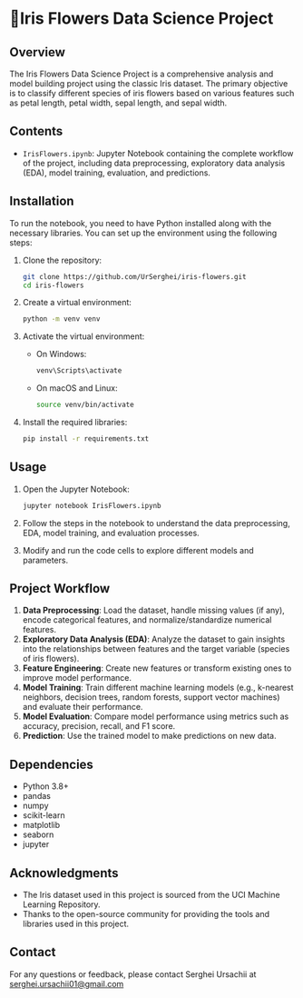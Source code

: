 # 🪻Iris Flowers Data Science Project

## Overview

The Iris Flowers Data Science Project is a comprehensive analysis and model building project using the classic Iris dataset. The primary objective is to classify different species of iris flowers based on various features such as petal length, petal width, sepal length, and sepal width.

## Contents

- `IrisFlowers.ipynb`: Jupyter Notebook containing the complete workflow of the project, including data preprocessing, exploratory data analysis (EDA), model training, evaluation, and predictions.

## Installation

To run the notebook, you need to have Python installed along with the necessary libraries. You can set up the environment using the following steps:

1. Clone the repository:
   ```sh
   git clone https://github.com/UrSerghei/iris-flowers.git
   cd iris-flowers
   ```

2. Create a virtual environment:
   ```sh
   python -m venv venv
   ```

3. Activate the virtual environment:

   - On Windows:
     ```sh
     venv\Scripts\activate
     ```
   - On macOS and Linux:
     ```sh
     source venv/bin/activate
     ```

4. Install the required libraries:
   ```sh
   pip install -r requirements.txt
   ```

## Usage

1. Open the Jupyter Notebook:
   ```sh
   jupyter notebook IrisFlowers.ipynb
   ```

2. Follow the steps in the notebook to understand the data preprocessing, EDA, model training, and evaluation processes.

3. Modify and run the code cells to explore different models and parameters.

## Project Workflow

1. **Data Preprocessing**: Load the dataset, handle missing values (if any), encode categorical features, and normalize/standardize numerical features.
2. **Exploratory Data Analysis (EDA)**: Analyze the dataset to gain insights into the relationships between features and the target variable (species of iris flowers).
3. **Feature Engineering**: Create new features or transform existing ones to improve model performance.
4. **Model Training**: Train different machine learning models (e.g., k-nearest neighbors, decision trees, random forests, support vector machines) and evaluate their performance.
5. **Model Evaluation**: Compare model performance using metrics such as accuracy, precision, recall, and F1 score.
6. **Prediction**: Use the trained model to make predictions on new data.

## Dependencies

- Python 3.8+
- pandas
- numpy
- scikit-learn
- matplotlib
- seaborn
- jupyter



## Acknowledgments

- The Iris dataset used in this project is sourced from the UCI Machine Learning Repository.
- Thanks to the open-source community for providing the tools and libraries used in this project.

## Contact

For any questions or feedback, please contact Serghei Ursachii at serghei.ursachii01@gmail.com
```
